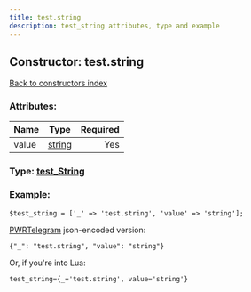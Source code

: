 ```yaml
---
title: test.string
description: test_string attributes, type and example
---
```

## Constructor: test.string  
[Back to constructors index](index.md)



### Attributes:

| Name     |    Type       | Required |
|----------|:-------------:|---------:|
|value|[string](../types/string.md) | Yes|



### Type: [test\_String](../types/test_String.md)


### Example:

```
$test_string = ['_' => 'test.string', 'value' => 'string'];
```  

[PWRTelegram](https://pwrtelegram.xyz) json-encoded version:

```
{"_": "test.string", "value": "string"}
```


Or, if you're into Lua:  


```
test_string={_='test.string', value='string'}

```


